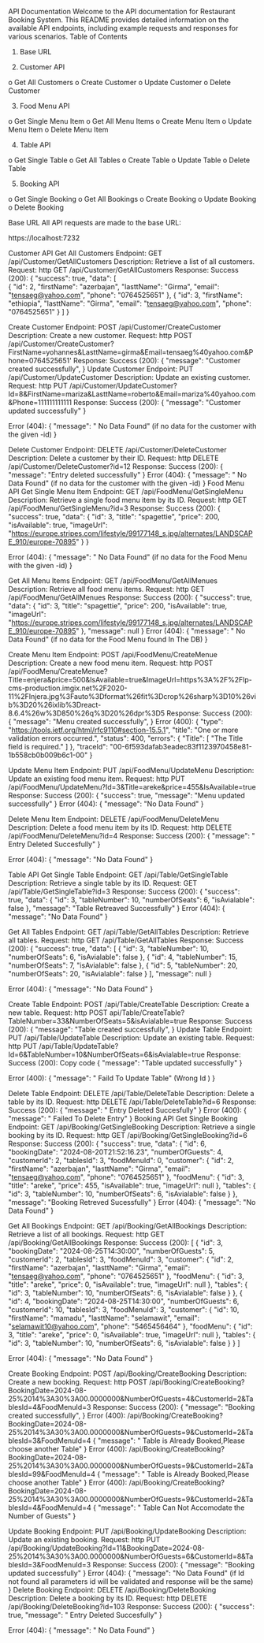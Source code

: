 API Documentation
Welcome to the API documentation for Restaurant Booking System. This README provides detailed information on the available API endpoints, including example requests and responses for various scenarios.
Table of Contents
1.	Base URL
   
2.	Customer API
   
o	Get All Customers
o	Create Customer
o	Update Customer
o	Delete Customer

3.	Food Menu API
   
o	Get Single Menu Item
o	Get All Menu Items
o	Create Menu Item
o	Update Menu Item
o	Delete Menu Item

4.	Table API
   
o	Get Single Table
o	Get All Tables
o	Create Table
o	Update Table
o	Delete Table

5.	Booking API

o	Get Single Booking
o	Get All Bookings
o	Create Booking
o	Update Booking
o	Delete Booking








Base URL
All API requests are made to the base URL:

https://localhost:7232

Customer API
Get All Customers
Endpoint: GET /api/Customer/GetAllCustomers
Description: Retrieve a list of all customers.
Request:
http
GET /api/Customer/GetAllCustomers
Response:
Success (200):
{
  "success": true,
  "data": [  
  {
      "id": 2,
      "firstName": "azerbajan",
      "lasttName": "Girma",
      "email": "tensaeg@yahoo.com",
      "phone": "0764525651"
    },
    {
      "id": 3,
      "firstName": "ethiopia",
      "lasttName": "Girma",
      "email": "tensaeg@yahoo.com",
      "phone": "0764525651"
    }
  ]
}



Create Customer
Endpoint: POST /api/Customer/CreateCustomer
Description: Create a new customer.
Request:
http
POST /api/Customer/CreateCustomer?FirstName=yohannes&LasttName=girma&Email=tensaeg%40yahoo.com&Phone=0764525651'
Response:
Success (200):
{
  "message": "Customer created successfully",
}
Update Customer
Endpoint: PUT /api/Customer/UpdateCustomer
Description: Update an existing customer.
Request:
http
PUT /api/Customer/UpdateCustomer? Id=8&FirstName=mariza&LasttName=roberto&Email=mariza%40yahoo.com&Phone=111111111111
Response:
Success (200):
{
  "message": "Customer updated successfully"
}

Error (404):
{
  "message": " No Data Found" (if no data for the customer with the given -id)
}




Delete Customer
Endpoint: DELETE /api/Customer/DeleteCustomer
Description: Delete a customer by their ID.
Request:
http
DELETE /api/Customer/DeleteCustomer?id=12
Response:
Success (200):
{
  "message": "Entry deleted successfully"
}
Error (404):
{
  "message": " No Data Found" (if no data for the customer with the given -id)
}
Food Menu API
Get Single Menu Item
Endpoint: GET /api/FoodMenu/GetSingleMenu
Description: Retrieve a single food menu item by its ID.
Request:
http
GET /api/FoodMenu/GetSingleMenu?id=3
Response:
Success (200):
{
  "success": true,
  "data": {
"id": 3,
    "title": "spagettie",
    "price": 200,
    "isAvailable": true,
    "imageUrl": "https://europe.stripes.com/lifestyle/99177148_s.jpg/alternates/LANDSCAPE_910/europe-70895"
  }
}

Error (404):
{
  "message": " No Data Found" (if no data for the Food Menu with the given -id)
}

Get All Menu Items
Endpoint: GET /api/FoodMenu/GetAllMenues
Description: Retrieve all food menu items.
Request:
http
GET /api/FoodMenu/GetAllMenues
Response:
Success (200):
{
  "success": true,
  "data": {
    "id": 3,
    "title": "spagettie",
    "price": 200,
    "isAvailable": true,
    "imageUrl": "https://europe.stripes.com/lifestyle/99177148_s.jpg/alternates/LANDSCAPE_910/europe-70895"
  },
  "message": null
}
Error (404):
{
  "message": " No Data Found" (if no data for the Food Menu found In The DB)
}







Create Menu Item
Endpoint: POST /api/FoodMenu/CreateMenue
Description: Create a new food menu item.
Request:
http
POST /api/FoodMenu/CreateMenue?Title=enjera&price=500&IsAvailable=true&ImageUrl=https%3A%2F%2Flp-cms-production.imgix.net%2F2020-11%2FInjera.jpg%3Fauto%3Dformat%26fit%3Dcrop%26sharp%3D10%26vib%3D20%26ixlib%3Dreact-8.6.4%26w%3D850%26q%3D20%26dpr%3D5
Response:
Success (200):
{
  "message": "Menu  created successfully",
}
Error (400):
{
  "type": "https://tools.ietf.org/html/rfc9110#section-15.5.1",
  "title": "One or more validation errors occurred.",
  "status": 400,
  "errors": {
    "Title": [
      "The Title field is required."
    ]
  },
  "traceId": "00-6f593dafab3eadec83f1123970458e81-1b558cb0b009b6c1-00"
}







Update Menu Item
Endpoint: PUT /api/FoodMenu/UpdateMenu
Description: Update an existing food menu item.
Request:
http
PUT /api/FoodMenu/UpdateMenu?Id=3&Title=areke&price=455&IsAvailable=true
Response:
Success (200):
{
  "success": true,
  "message": "Menu  updated successfully"
}
Error (404):
{
  "message": "No Data Found"
}

Delete Menu Item
Endpoint: DELETE /api/FoodMenu/DeleteMenu
Description: Delete a food menu item by its ID.
Request:
http
DELETE /api/FoodMenu/DeleteMenu?id=4
Response:
Success (200):
{
  "message": " Entry Deleted Succesfully"
}

Error (404):
{
 "message": "No Data Found"
}

Table API
Get Single Table
Endpoint: GET /api/Table/GetSingleTable
Description: Retrieve a single table by its ID.
Request:
GET /api/Table/GetSingleTable?id=3
Response:
Success (200):
{
  "success": true,
  "data": {
    "id": 3,
    "tableNumber": 10,
    "numberOfSeats": 6,
    "isAvialable": false
  },
  "message": "Table Retreaved Successfully"
}
Error (404):
{
 "message": "No Data Found"
}

Get All Tables
Endpoint: GET /api/Table/GetAllTables
Description: Retrieve all tables.
Request:
http
GET /api/Table/GetAllTables
Response:
Success (200):
{
  "success": true,
  "data": [
    {
      "id": 3,
      "tableNumber": 10,
      "numberOfSeats": 6,
      "isAvialable": false
    },
    {
      "id": 4,
      "tableNumber": 15,
      "numberOfSeats": 7,
      "isAvialable": false
    },
    {
      "id": 5,
      "tableNumber": 20,
      "numberOfSeats": 20,
      "isAvialable": false
    }
  ],
  "message": null
}

Error (404):
{
 "message": "No Data Found"
}








Create Table
Endpoint: POST /api/Table/CreateTable
Description: Create a new table.
Request:
http
POST api/Table/CreateTable?TableNumber=33&NumberOfSeats=5&isAvialable=true
Response:
Success (200):
{
  "message": "Table created successfully",
}
Update Table
Endpoint: PUT /api/Table/UpdateTable
Description: Update an existing table.
Request:
http
PUT /api/Table/UpdateTable?Id=6&TableNumber=10&NumberOfSeats=6&isAvialable=true
Response:
Success (200):
Copy code
{
  "message": "Table updated successfully"
}

Error (400):
{
  "message": " Faild To Update Table" (Wrong Id )
}






Delete Table
Endpoint: DELETE /api/Table/DeleteTable
Description: Delete a table by its ID.
Request:
http
DELETE /api/Table/DeleteTable?id=6
Response:
Success (200):
{
  "message": " Entry Deleted Succesfully"
}
Error (400):
{
  "message": " Failed To Delete Entry"
}
Booking API
Get Single Booking
Endpoint: GET /api/Booking/GetSingleBooking
Description: Retrieve a single booking by its ID.
Request:
http
GET /api/Booking/GetSingleBooking?id=6
Response:
Success (200):
{
  "success": true,
  "data": {
    "id": 6,
    "bookingDate": "2024-08-20T21:52:16.23",
    "numberOfGuests": 4,
    "customerId": 2,
    "tablesId": 3,
    "foodMenuId": 0,
    "customer": {
      "id": 2,
      "firstName": "azerbajan",
      "lasttName": "Girma",
      "email": "tensaeg@yahoo.com",
      "phone": "0764525651"
    },
    "foodMenu": {
      "id": 3,
      "title": "areke",
      "price": 455,
      "isAvailable": true,
      "imageUrl": null
    },
    "tables": {
      "id": 3,
      "tableNumber": 10,
      "numberOfSeats": 6,
      "isAvialable": false
    }
  },
  "message": "Booking Retreved Sucessfully"
}
Error (404):
{
  "message": "No Data Found"
}








Get All Bookings
Endpoint: GET /api/Booking/GetAllBookings
Description: Retrieve a list of all bookings.
Request:
http
GET /api/Booking/GetAllBookings
Response:
Success (200):
[
  {
    "id": 3,
    "bookingDate": "2024-08-25T14:30:00",
    "numberOfGuests": 5,
    "customerId": 2,
    "tablesId": 3,
    "foodMenuId": 3,
    "customer": {
      "id": 2,
      "firstName": "azerbajan",
      "lasttName": "Girma",
      "email": "tensaeg@yahoo.com",
      "phone": "0764525651"
    },
    "foodMenu": {
      "id": 3,
      "title": "areke",
      "price": 0,
      "isAvailable": true,
      "imageUrl": null
    },
    "tables": {
      "id": 3,
      "tableNumber": 10,
      "numberOfSeats": 6,
      "isAvialable": false
    }
  },
  {
    "id": 4,
    "bookingDate": "2024-08-25T14:30:00",
    "numberOfGuests": 6,
    "customerId": 10,
    "tablesId": 3,
    "foodMenuId": 3,
    "customer": {
      "id": 10,
      "firstName": "mamadu",
      "lasttName": "selamawit",
      "email": "selamawit10@yahoo.com",
      "phone": "5465456464"
    },
    "foodMenu": {
      "id": 3,
      "title": "areke",
      "price": 0,
      "isAvailable": true,
      "imageUrl": null
    },
    "tables": {
      "id": 3,
      "tableNumber": 10,
      "numberOfSeats": 6,
      "isAvialable": false
    }
  }
]


Error (404):
{
  "message": "No Data Found"
}

Create Booking
Endpoint: POST /api/Booking/CreateBooking
Description: Create a new booking.
Request:
http
POST /api/Booking/CreateBooking?BookingDate=2024-08-25%2014%3A30%3A00.0000000&NumberOfGuests=4&CustomerId=2&TablesId=4&FoodMenuId=3
Response:
Success (200):
{
  "message": "Booking created successfully",
}
Error (400):
/api/Booking/CreateBooking?BookingDate=2024-08-25%2014%3A30%3A00.0000000&NumberOfGuests=9&CustomerId=2&TablesId=3&FoodMenuId=4
{
  "message": " Table is Already Booked,Please choose another Table"
}
Error (400):
/api/Booking/CreateBooking?BookingDate=2024-08-25%2014%3A30%3A00.0000000&NumberOfGuests=9&CustomerId=2&TablesId=99&FoodMenuId=4
{
  "message": " Table is Already Booked,Please choose another Table"
}
Error (400):
/api/Booking/CreateBooking?BookingDate=2024-08-25%2014%3A30%3A00.0000000&NumberOfGuests=9&CustomerId=2&TablesId=4&FoodMenuId=4
{
  "message": " Table Can Not Accomodate the Number of Guests"
}

Update Booking
Endpoint: PUT /api/Booking/UpdateBooking
Description: Update an existing booking.
Request:
http
PUT /api/Booking/UpdateBooking?Id=11&BookingDate=2024-08-25%2014%3A30%3A00.0000000&NumberOfGuests=6&CustomerId=8&TablesId=3&FoodMenuId=3
Response:
Success (200):
{
  "message": "Booking updated successfully"
}
Error (404):
{
  "message": "No Data Found" 
(if Id not found all parameters id will be validated and response will be the same)
}
Delete Booking
Endpoint: DELETE /api/Booking/DeleteBooking
Description: Delete a booking by its ID.
Request:
http
DELETE /api/Booking/DeleteBooking?id=103
Response:
Success (200):
{
  "success": true,
  "message": " Entry Deleted Succesfully"
}

Error (404):
{
  "message": " No Data Found"
}

